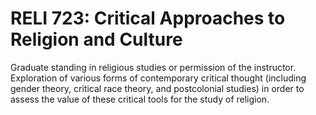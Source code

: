 # RELI 723: Critical Approaches to Religion and Culture

Graduate standing in religious studies or permission of the instructor. Exploration of various forms of contemporary critical thought (including gender theory, critical race theory, and postcolonial studies) in order to assess the value of these critical tools for the study of religion.